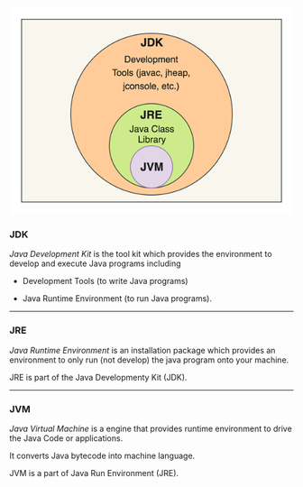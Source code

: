 ![jdk_jre_jvm_image](./jdk_jre_jvm.png)

### JDK

*Java Development Kit* is the tool kit which provides the environment to develop and execute Java programs including

  - Development Tools (to write Java programs)

  - Java Runtime Environment (to run Java programs).

***

### JRE

*Java Runtime Environment* is an installation package which provides an environment to only run (not develop) the java program onto your machine. 

JRE is part of the Java Developmenty Kit (JDK).

***

### JVM
*Java Virtual Machine* is a engine that provides runtime environment to drive the Java Code or applications. 

It converts Java bytecode into machine language. 

JVM is a part of Java Run Environment (JRE). 
